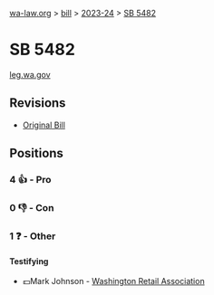 [wa-law.org](/) > [bill](/bill/) > [2023-24](/bill/2023-24/) > [SB 5482](/bill/2023-24/sb/5482/)

# SB 5482
[leg.wa.gov](https://app.leg.wa.gov/billsummary?BillNumber=5482&Year=2023&Initiative=false)

## Revisions
* [Original Bill](1/)

## Positions
### 4 👍 - Pro

### 0 👎 - Con

### 1 ❓ - Other
#### Testifying
* 💵Mark Johnson - [Washington Retail Association](/org/washington_retail_association/)
